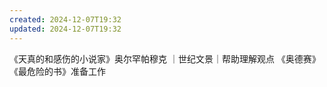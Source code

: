 ```yaml
---
created: 2024-12-07T19:32
updated: 2024-12-07T19:32
---
```

《天真的和感伤的小说家》奥尔罕帕穆克 ｜世纪文景｜帮助理解观点
《奥德赛》
《最危险的书》准备工作 


